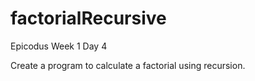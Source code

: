 factorialRecursive
==================

Epicodus Week 1 Day 4

Create a program to calculate a factorial using recursion.
